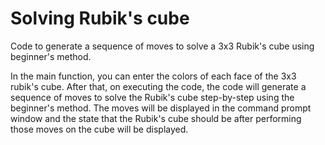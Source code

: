 # Solving Rubik's cube
Code to generate a sequence of moves to solve a 3x3 Rubik's cube using beginner's method.

In the main function, you can enter the colors of each face of the 3x3 rubik's cube. After that, on executing the code, the code will generate a sequence of moves to solve the Rubik's cube step-by-step using the beginner's method.
The moves will be displayed in the command prompt window and the state that the Rubik's cube should be after performing those moves on the cube will be displayed.
